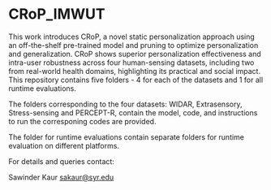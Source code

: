 # CRoP_IMWUT

This work introduces CRoP, a novel static personalization approach using an off-the-shelf pre-trained model and pruning to optimize personalization and generalization. CRoP shows superior personalization effectiveness and intra-user robustness across four human-sensing datasets, including two from real-world health domains, highlighting its practical and social impact. This repository contains five folders - 4 for each of the datasets and 1 for all runtime evaluations. 

The folders corresponding to the four datasets: WIDAR, Extrasensory, Stress-sensing and PERCEPT-R, contain the model, code, and instructions to run the corresponing codes are provided. 

The folder for runtime evaluations contain separate folders for runtime evaluation on different platforms.

For details and queries contact:

Sawinder Kaur <sakaur@syr.edu>


